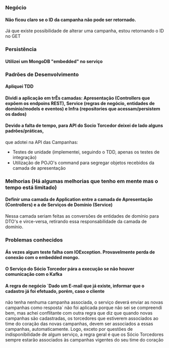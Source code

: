 ### Negócio
#### Não ficou claro se o ID da campanha não pode ser retornado.  
Já que existe possibilidade de alterar uma campanha, estou retornando o ID no GET

### Persistência
#### Utilizei um MongoDB "embedded" no serviço

### Padrões de Desenvolvimento
#### Apliquei TDD
#### Dividi a aplicação em trÊs camadas: Apresentação (Controllers que expõem os endpoins REST), Service (regras de negócio, entidades de domínio/models e eventos) e Infra (repositories que acessam/persistem os dados)
#### Devido a falta de tempo, para API do Socio Torcedor deixei de lado alguns padrões/práticas,  
que adotei na API das Campanhas:
- Testes de unidade (implementei, seguindo o TDD, apenas os testes de integração)
- Utilização de POJO's command para segregar objetos recebidos da camada de apresentação

### Melhorias (Há algumas melhorias que tenho em mente mas o tempo está limitado)
#### Definir uma camada de Application entre a camada de Apresentação (Controllers) e a de Serviços de Domínio (Service)  
Nessa camada seriam feitas as conversões de entidades de domínio para DTO's e virce-versa, retirando essa responsabilidade da camada de domínio.

### Problemas conhecidos
#### Ás vezes algum teste falha com IOException. Provavelmente perda de conexão com o embedded mongo.
#### O Serviço do Sócio Torcedor pára a execução se não houver comunicação com o Kafka
#### A regra de negócio `Dado um E-mail que já existe, informar que o cadastro já foi efetuado, porém, caso o cliente
não tenha nenhuma campanha associada, o serviço deverá enviar as novas campanhas como
resposta` não foi aplicada porque não sei se compreendi bem, mas achei conflitante com outra regra que diz que quando novas campanhas são cadastradas, os torcedores que estiverem associados ao time do coração das novas campanhas, devem ser associados a essas campanhas, automaticamente. Logo, exceto por questões de indisponibilidade de algum serviço, a regra geral é que os Sócio Torcedores sempre estarão associados
às campanhas vigentes do seu time do coração 
